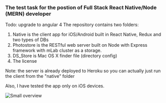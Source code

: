 ### The test task for the postion of Full Stack React Native/Node (MERN) developer
Todo: upgrade to angular 4
The repository contains two folders:
1) Native is the client app for iOS/Android built in React Native, Redux and two types of DBs
2) Photostore is the RESTful web server built on Node with Express framework with mLab cluster as a storage.
3) DS_Store is Mac OS X finder file (directory config)
4) The license

Note: the server is already deployed to Heroku so you can actually just run the client from the "native" folder

Also, I have tested the app only on iOS devices.

![Small overview](https://image.ibb.co/mne1Kx/Screen_Shot_2018_04_05_at_12_19_34_AM.png)

